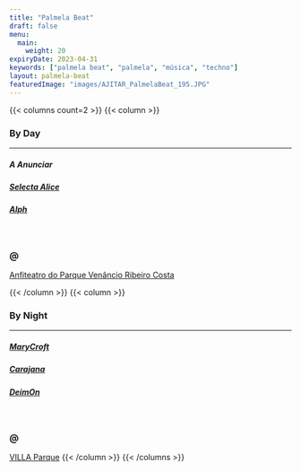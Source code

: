 ```yaml
---
title: "Palmela Beat"
draft: false
menu:
  main:
    weight: 20
expiryDate: 2023-04-31
keywords: ["palmela beat", "palmela", "música", "techno"]
layout: palmela-beat
featuredImage: "images/AJITAR_PalmelaBeat_195.JPG"
---
```


{{< columns count=2 >}} {{< column >}}

### By Day
---
##### A Anunciar
##### [Selecta Alice](https://soundcloud.com/selecta-alice)
##### [Alph](https://www.mixcloud.com/ruipedroalferespedro/)
<br>

### @

[Anfiteatro do Parque Venâncio Ribeiro Costa](https://maps.app.goo.gl/dwMcLqkhZEHuAcg16)

{{< /column >}} {{< column >}}
### By Night
---
##### [MaryCroft](https://soundcloud.com/marycroft-macedo)
##### [Carajana](https://soundcloud.com/cajaranamusic)
##### [DeimOn](https://soundcloud.com/dj-deimon)
<br>

### @ 

[VILLA Parque](https://maps.app.goo.gl/nK2AqJphFurYeuYH6)
{{< /column >}} {{< /columns >}}



